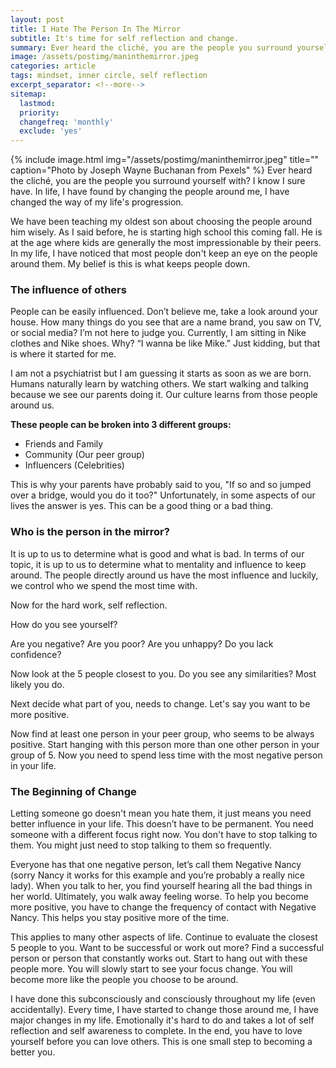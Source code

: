 ```yaml
---
layout: post
title: I Hate The Person In The Mirror
subtitle: It's time for self reflection and change.
summary: Ever heard the cliché, you are the people you surround yourself with? I know I sure have. In life, I have found by changing the people around me, I have changed the way of my life's progression.
image: /assets/postimg/maninthemirror.jpeg
categories: article
tags: mindset, inner circle, self reflection
excerpt_separator: <!--more-->
sitemap:
  lastmod: 
  priority: 
  changefreq: 'monthly'
  exclude: 'yes'
---
```

{% include image.html
  img="/assets/postimg/maninthemirror.jpeg"
  title=""
  caption="Photo by Joseph Wayne Buchanan from Pexels" %}
Ever heard the cliché, you are the people you surround yourself with? I know I sure have. In life, I have found by changing the people around me, I have changed the way of my life's progression.

We have been teaching my oldest son about choosing the people around him wisely. As I said before, he is starting high school this coming fall. He is at the age where kids are generally the most impressionable by their peers. In my life, I have noticed that most people don't keep an eye on the people around them. My belief is this is what keeps people down.

### The influence of others
People can be easily influenced. Don’t believe me, take a look around your house. How many things do you see that are a name brand, you saw on TV, or social media? I’m not here to judge you. Currently, I am sitting in Nike clothes and Nike shoes. Why? “I wanna be like Mike.” Just kidding, but that is where it started for me.

I am not a psychiatrist but I am guessing it starts as soon as we are born. Humans naturally learn by watching others. We start walking and talking because we see our parents doing it. Our culture learns from those people around us.

**These people can be broken into 3 different groups:**

  - Friends and Family
  - Community (Our peer group)
  - Influencers (Celebrities)

This is why your parents have probably said to you, "If so and so jumped over a bridge, would you do it too?" Unfortunately, in some aspects of our lives the answer is yes. This can be a good thing or a bad thing.

### Who is the person in the mirror?
It is up to us to determine what is good and what is bad. In terms of our topic, it is up to us to determine what to mentality and influence to keep around. The people directly around us have the most influence and luckily, we control who we spend the most time with.

Now for the hard work, self reflection.

How do you see yourself?

Are you negative? Are you poor? Are you unhappy? Do you lack confidence?

Now look at the 5 people closest to you. Do you see any similarities? Most likely you do.

Next decide what part of you, needs to change. Let's say you want to be more positive.

Now find at least one person in your peer group, who seems to be always positive. Start hanging with this person more than one other person in your group of 5. Now you need to spend less time with the most negative person in your life.

### The Beginning of Change

Letting someone go doesn't mean you hate them, it just means you need better influence in your life. This doesn’t have to be permanent. You need someone with a different focus right now. You don't have to stop talking to them. You might just need to stop talking to them so frequently.

Everyone has that one negative person, let’s call them Negative Nancy (sorry Nancy it works for this example and you’re probably a really nice lady). When you talk to her, you find yourself hearing all the bad things in her world. Ultimately, you walk away feeling worse. To help you become more positive, you have to change the frequency of contact with Negative Nancy. This helps you stay positive more of the time.

This applies to many other aspects of life. Continue to evaluate the closest 5 people to you. Want to be successful or work out more? Find a successful person or person that constantly works out. Start to hang out with these people more. You will slowly start to see your focus change. You will become more like the people you choose to be around.

I have done this subconsciously and consciously throughout my life (even accidentally). Every time, I have started to change those around me, I have major changes in my life. Emotionally it's hard to do and takes a lot of self reflection and self awareness to complete.  In the end, you have to love yourself before you can love others. This is one small step to becoming a better you.